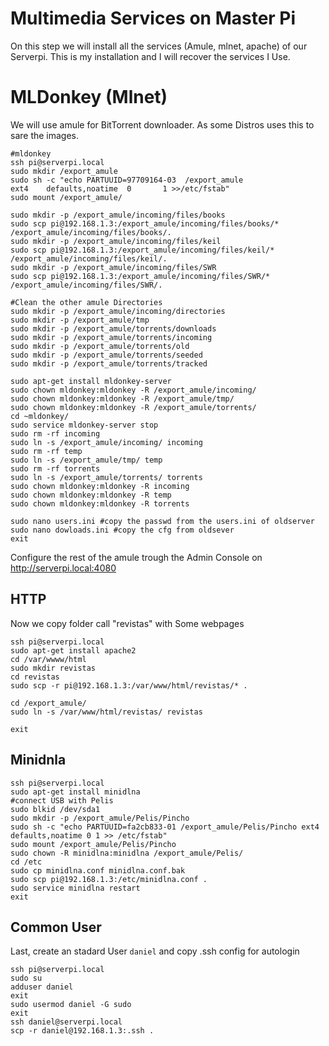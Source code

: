 # Multimedia Services on Master Pi

On this step we will install all the services (Amule, mlnet, apache) of our Serverpi. This is my installation and I will recover the services I Use.

# MLDonkey (Mlnet)
We will use amule for BitTorrent downloader. As some Distros uses this to sare the images.
```
#mldonkey
ssh pi@serverpi.local
sudo mkdir /export_amule
sudo sh -c "echo PARTUUID=97709164-03  /export_amule               ext4    defaults,noatime  0       1 >>/etc/fstab"
sudo mount /export_amule/ 

sudo mkdir -p /export_amule/incoming/files/books
sudo scp pi@192.168.1.3:/export_amule/incoming/files/books/* /export_amule/incoming/files/books/. 
sudo mkdir -p /export_amule/incoming/files/keil
sudo scp pi@192.168.1.3:/export_amule/incoming/files/keil/* /export_amule/incoming/files/keil/. 
sudo mkdir -p /export_amule/incoming/files/SWR
sudo scp pi@192.168.1.3:/export_amule/incoming/files/SWR/* /export_amule/incoming/files/SWR/. 

#Clean the other amule Directories
sudo mkdir -p /export_amule/incoming/directories
sudo mkdir -p /export_amule/tmp
sudo mkdir -p /export_amule/torrents/downloads
sudo mkdir -p /export_amule/torrents/incoming
sudo mkdir -p /export_amule/torrents/old
sudo mkdir -p /export_amule/torrents/seeded
sudo mkdir -p /export_amule/torrents/tracked

sudo apt-get install mldonkey-server
sudo chown mldonkey:mldonkey -R /export_amule/incoming/
sudo chown mldonkey:mldonkey -R /export_amule/tmp/
sudo chown mldonkey:mldonkey -R /export_amule/torrents/
cd ~mldonkey/
sudo service mldonkey-server stop
sudo rm -rf incoming
sudo ln -s /export_amule/incoming/ incoming
sudo rm -rf temp
sudo ln -s /export_amule/tmp/ temp
sudo rm -rf torrents
sudo ln -s /export_amule/torrents/ torrents
sudo chown mldonkey:mldonkey -R incoming
sudo chown mldonkey:mldonkey -R temp
sudo chown mldonkey:mldonkey -R torrents

sudo nano users.ini #copy the passwd from the users.ini of oldserver
sudo nano dowloads.ini #copy the cfg from oldsever
exit
```
Configure the rest of the amule trough the Admin Console on http://serverpi.local:4080

## HTTP

Now we copy  folder call "revistas" with Some webpages

```
ssh pi@serverpi.local
sudo apt-get install apache2
cd /var/wwww/html
sudo mkdir revistas
cd revistas
sudo scp -r pi@192.168.1.3:/var/www/html/revistas/* .

cd /export_amule/
sudo ln -s /var/www/html/revistas/ revistas

exit
```

## Minidnla

```
ssh pi@serverpi.local
sudo apt-get install minidlna
#connect USB with Pelis
sudo blkid /dev/sda1
sudo mkdir -p /export_amule/Pelis/Pincho
sudo sh -c "echo PARTUUID=fa2cb833-01 /export_amule/Pelis/Pincho ext4 defaults,noatime 0 1 >> /etc/fstab"
sudo mount /export_amule/Pelis/Pincho
sudo chown -R minidlna:minidlna /export_amule/Pelis/
cd /etc
sudo cp minidlna.conf minidlna.conf.bak
sudo scp pi@192.168.1.3:/etc/minidlna.conf .
sudo service minidlna restart
exit
```

## Common User

Last, create an stadard User `daniel` and copy .ssh config for autologin

```
ssh pi@serverpi.local
sudo su
adduser daniel
exit
sudo usermod daniel -G sudo
exit
ssh daniel@serverpi.local
scp -r daniel@192.168.1.3:.ssh .
```